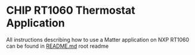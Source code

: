 ﻿# CHIP RT1060 Thermostat Application

All instructions describing how to use a Matter application on NXP RT1060 can be
found in [README.md](../../../../all-clusters-app/nxp/rt/rt1060/README.md) root
readme
